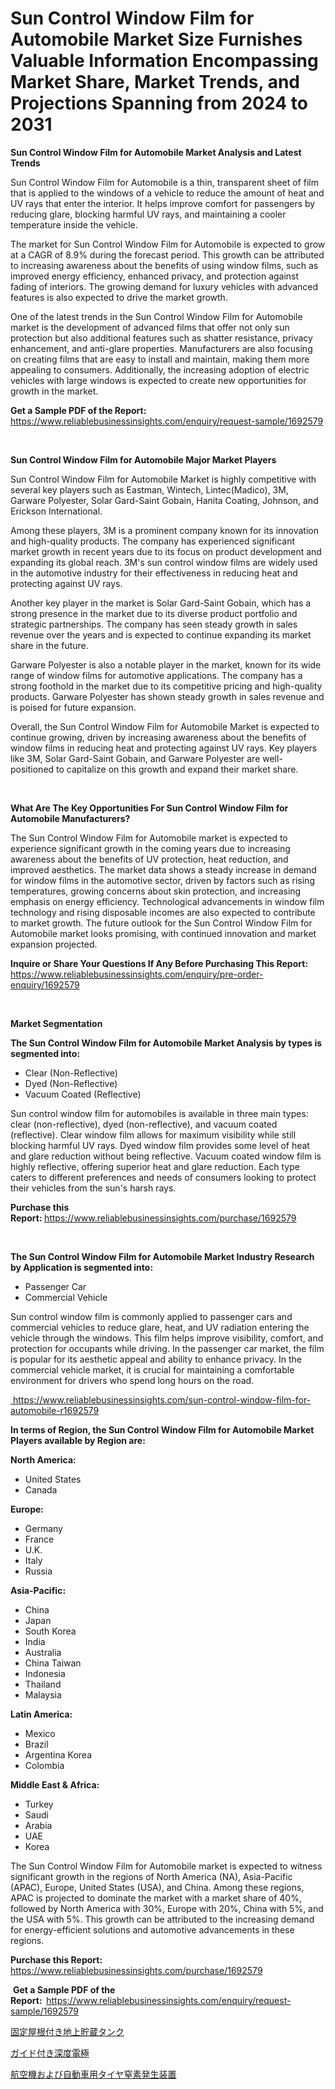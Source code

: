 <p><h1>Sun Control Window Film for Automobile Market Size Furnishes Valuable Information Encompassing Market Share, Market Trends, and Projections Spanning from 2024 to 2031</h1></p><p><strong>Sun Control Window Film for Automobile Market Analysis and Latest Trends</strong></p>
<p><p>Sun Control Window Film for Automobile is a thin, transparent sheet of film that is applied to the windows of a vehicle to reduce the amount of heat and UV rays that enter the interior. It helps improve comfort for passengers by reducing glare, blocking harmful UV rays, and maintaining a cooler temperature inside the vehicle.</p><p>The market for Sun Control Window Film for Automobile is expected to grow at a CAGR of 8.9% during the forecast period. This growth can be attributed to increasing awareness about the benefits of using window films, such as improved energy efficiency, enhanced privacy, and protection against fading of interiors. The growing demand for luxury vehicles with advanced features is also expected to drive the market growth.</p><p>One of the latest trends in the Sun Control Window Film for Automobile market is the development of advanced films that offer not only sun protection but also additional features such as shatter resistance, privacy enhancement, and anti-glare properties. Manufacturers are also focusing on creating films that are easy to install and maintain, making them more appealing to consumers. Additionally, the increasing adoption of electric vehicles with large windows is expected to create new opportunities for growth in the market.</p></p>
<p><strong>Get a Sample PDF of the Report:&nbsp;</strong> <a href="https://www.reliablebusinessinsights.com/enquiry/request-sample/1692579">https://www.reliablebusinessinsights.com/enquiry/request-sample/1692579</a></p>
<p>&nbsp;</p>
<p><strong>Sun Control Window Film for Automobile Major Market Players</strong></p>
<p><p>Sun Control Window Film for Automobile Market is highly competitive with several key players such as Eastman, Wintech, Lintec(Madico), 3M, Garware Polyester, Solar Gard-Saint Gobain, Hanita Coating, Johnson, and Erickson International. </p><p>Among these players, 3M is a prominent company known for its innovation and high-quality products. The company has experienced significant market growth in recent years due to its focus on product development and expanding its global reach. 3M's sun control window films are widely used in the automotive industry for their effectiveness in reducing heat and protecting against UV rays. </p><p>Another key player in the market is Solar Gard-Saint Gobain, which has a strong presence in the market due to its diverse product portfolio and strategic partnerships. The company has seen steady growth in sales revenue over the years and is expected to continue expanding its market share in the future.</p><p>Garware Polyester is also a notable player in the market, known for its wide range of window films for automotive applications. The company has a strong foothold in the market due to its competitive pricing and high-quality products. Garware Polyester has shown steady growth in sales revenue and is poised for future expansion.</p><p>Overall, the Sun Control Window Film for Automobile Market is expected to continue growing, driven by increasing awareness about the benefits of window films in reducing heat and protecting against UV rays. Key players like 3M, Solar Gard-Saint Gobain, and Garware Polyester are well-positioned to capitalize on this growth and expand their market share.</p></p>
<p>&nbsp;</p>
<p><strong>What Are The Key Opportunities For Sun Control Window Film for Automobile Manufacturers?</strong></p>
<p><p>The Sun Control Window Film for Automobile market is expected to experience significant growth in the coming years due to increasing awareness about the benefits of UV protection, heat reduction, and improved aesthetics. The market data shows a steady increase in demand for window films in the automotive sector, driven by factors such as rising temperatures, growing concerns about skin protection, and increasing emphasis on energy efficiency. Technological advancements in window film technology and rising disposable incomes are also expected to contribute to market growth. The future outlook for the Sun Control Window Film for Automobile market looks promising, with continued innovation and market expansion projected.</p></p>
<p><strong>Inquire or Share Your Questions If Any Before Purchasing This Report:</strong> <a href="https://www.reliablebusinessinsights.com/enquiry/pre-order-enquiry/1692579">https://www.reliablebusinessinsights.com/enquiry/pre-order-enquiry/1692579</a></p>
<p>&nbsp;</p>
<p><strong>Market Segmentation</strong></p>
<p><strong>The Sun Control Window Film for Automobile Market Analysis by types is segmented into:</strong></p>
<p><ul><li>Clear (Non-Reflective)</li><li>Dyed (Non-Reflective)</li><li>Vacuum Coated (Reflective)</li></ul></p>
<p><p>Sun control window film for automobiles is available in three main types: clear (non-reflective), dyed (non-reflective), and vacuum coated (reflective). Clear window film allows for maximum visibility while still blocking harmful UV rays. Dyed window film provides some level of heat and glare reduction without being reflective. Vacuum coated window film is highly reflective, offering superior heat and glare reduction. Each type caters to different preferences and needs of consumers looking to protect their vehicles from the sun's harsh rays.</p></p>
<p><strong>Purchase this Report:&nbsp;</strong><a href="https://www.reliablebusinessinsights.com/purchase/1692579">https://www.reliablebusinessinsights.com/purchase/1692579</a></p>
<p>&nbsp;</p>
<p><strong>The Sun Control Window Film for Automobile Market Industry Research by Application is segmented into:</strong></p>
<p><ul><li>Passenger Car</li><li>Commercial Vehicle</li></ul></p>
<p><p>Sun control window film is commonly applied to passenger cars and commercial vehicles to reduce glare, heat, and UV radiation entering the vehicle through the windows. This film helps improve visibility, comfort, and protection for occupants while driving. In the passenger car market, the film is popular for its aesthetic appeal and ability to enhance privacy. In the commercial vehicle market, it is crucial for maintaining a comfortable environment for drivers who spend long hours on the road.</p></p>
<p><a href="https://www.reliablebusinessinsights.com/sun-control-window-film-for-automobile-r1692579">&nbsp;https://www.reliablebusinessinsights.com/sun-control-window-film-for-automobile-r1692579</a></p>
<p><strong>In terms of Region, the Sun Control Window Film for Automobile Market Players available by Region are:</strong></p>
<p>
    <p> <strong> North America: </strong>
        <ul>
            <li>United States</li>
            <li>Canada</li>
        </ul>
        </p> 
    <p> <strong> Europe: </strong>
        <ul>
            <li>Germany</li>
            <li>France</li>
            <li>U.K.</li>
            <li>Italy</li>
            <li>Russia</li>
        </ul>
        </p> 
    <p> <strong> Asia-Pacific: </strong>
        <ul>
            <li>China</li>
            <li>Japan</li>
            <li>South Korea</li>
            <li>India</li>
            <li>Australia</li>
            <li>China Taiwan</li>
            <li>Indonesia</li>
            <li>Thailand</li>
            <li>Malaysia</li>
        </ul>
        </p> 
    <p> <strong> Latin America: </strong>
        <ul>
            <li>Mexico</li>
            <li>Brazil</li>
            <li>Argentina Korea</li>
            <li>Colombia</li>
        </ul>
        </p> 
    <p> <strong> Middle East & Africa: </strong>
        <ul>
            <li>Turkey</li>
            <li>Saudi</li>
            <li>Arabia</li>
            <li>UAE</li>
            <li>Korea</li>
        </ul>
    </p>
    </p>
<p><p>The Sun Control Window Film for Automobile market is expected to witness significant growth in the regions of North America (NA), Asia-Pacific (APAC), Europe, United States (USA), and China. Among these regions, APAC is projected to dominate the market with a market share of 40%, followed by North America with 30%, Europe with 20%, China with 5%, and the USA with 5%. This growth can be attributed to the increasing demand for energy-efficient solutions and automotive advancements in these regions.</p></p>
<p><strong>Purchase this Report: </strong><a href="https://www.reliablebusinessinsights.com/purchase/1692579">https://www.reliablebusinessinsights.com/purchase/1692579</a></p>
<p>&nbsp;<strong>Get a Sample PDF of the Report:&nbsp;&nbsp;</strong><a href="https://www.reliablebusinessinsights.com/enquiry/request-sample/1692579">https://www.reliablebusinessinsights.com/enquiry/request-sample/1692579</a></p>
<p><strong></strong></p>
<p><p><a href="https://medium.com/@nicosmitham2023/%E5%9B%BA%E5%AE%9A%E5%B1%8B%E6%A0%B9%E5%9C%B0%E4%B8%8A%E8%B2%AF%E8%94%B5%E3%82%BF%E3%83%B3%E3%82%AF%E5%B8%82%E5%A0%B4%E5%88%86%E6%9E%90-%E3%81%9D%E3%81%AEcagr-%E5%B8%82%E5%A0%B4%E3%82%BB%E3%82%B0%E3%83%A1%E3%83%B3%E3%83%86%E3%83%BC%E3%82%B7%E3%83%A7%E3%83%B3-%E3%81%8A%E3%82%88%E3%81%B3%E3%82%B0%E3%83%AD%E3%83%BC%E3%83%90%E3%83%AB%E7%94%A3%E6%A5%AD%E6%A6%82%E8%A6%81-0486dde01c3e">固定屋根付き地上貯蔵タンク</a></p><p><a href="https://medium.com/@brayanborer2023/%E8%AA%98%E5%B0%8E%E6%B7%B1%E9%83%A8%E9%9B%BB%E6%A5%B5%E5%B8%82%E5%A0%B4%E3%81%AF-%E5%B8%82%E5%A0%B4%E3%82%B7%E3%82%A7%E3%82%A2-%E5%B8%82%E5%A0%B4%E5%8B%95%E5%90%91-%E3%81%8A%E3%82%88%E3%81%B3%E5%B8%82%E5%A0%B4%E6%88%90%E9%95%B7%E3%81%AB%E9%96%A2%E3%81%99%E3%82%8B%E6%83%85%E5%A0%B1%E3%82%92%E6%8F%90%E4%BE%9B%E3%81%97%E3%81%BE%E3%81%99-d2d4e128a57b">ガイド付き深度電極</a></p><p><a href="https://medium.com/@elenorkiehn/%E8%88%AA%E7%A9%BA%E6%A9%9F%E3%81%8A%E3%82%88%E3%81%B3%E8%87%AA%E5%8B%95%E8%BB%8A%E3%82%BF%E3%82%A4%E3%83%A4%E7%94%A8%E7%AA%92%E7%B4%A0%E7%99%BA%E7%94%9F%E8%A3%85%E7%BD%AE%E3%81%AE%E5%B8%82%E5%A0%B4%E8%AA%BF%E6%9F%BB%E3%83%AC%E3%83%9D%E3%83%BC%E3%83%88-%E3%81%9D%E3%81%AE%E6%AD%B4%E5%8F%B2%E3%81%A82024%E5%B9%B4%E3%81%8B%E3%82%892031%E5%B9%B4%E3%81%BE%E3%81%A7%E3%81%AE%E4%BA%88%E6%B8%AC-68d903143ab8">航空機および自動車用タイヤ窒素発生装置</a></p></p>